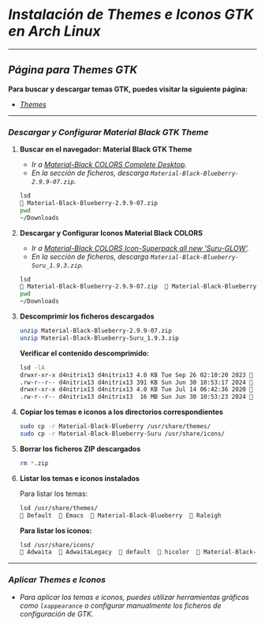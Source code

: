 <!-- Autor: Daniel Benjamin Perez Morales -->
<!-- GitHub: https://github.com/D4nitrix13 -->
<!-- Gitlab: https://gitlab.com/D4nitrix13 -->
<!-- Correo electrónico: danielperezdev@proton.me -->

# ***Instalación de Themes e Iconos GTK en Arch Linux***

---

## ***Página para Themes GTK***

**Para buscar y descargar temas GTK, puedes visitar la siguiente página:**

- *[Themes](https://www.gnome-look.org/browse/ "https://www.gnome-look.org/browse/")*

---

### ***Descargar y Configurar Material Black GTK Theme***

1. **Buscar en el navegador: Material Black GTK Theme**
    - *Ir a [Material-Black COLORS Complete Desktop](https://www.gnome-look.org/p/1316887 "https://www.gnome-look.org/p/1316887").*
    - *En la sección de ficheros, descarga `Material-Black-Blueberry-2.9.9-07.zip`.*

    ```bash
    lsd
     Material-Black-Blueberry-2.9.9-07.zip
    pwd
    ~/Downloads
    ```

2. **Descargar y Configurar Iconos Material Black COLORS**
    - *Ir a [Material-Black COLORS Icon-Superpack all new 'Suru-GLOW'](https://www.pling.com/p/1333360/ "https://www.pling.com/p/1333360/").*
    - *En la sección de ficheros, descarga `Material-Black-Blueberry-Suru_1.9.3.zip`.*

    ```bash
    lsd
     Material-Black-Blueberry-2.9.9-07.zip   Material-Black-Blueberry-Suru_1.9.3.zip
    pwd
    ~/Downloads
    ```

3. **Descomprimir los ficheros descargados**

    ```bash
    unzip Material-Black-Blueberry-2.9.9-07.zip
    unzip Material-Black-Blueberry-Suru_1.9.3.zip
    ```

    **Verificar el contenido descomprimido:**

    ```bash
    lsd -lA
    drwxr-xr-x d4nitrix13 d4nitrix13 4.0 KB Tue Sep 26 02:10:20 2023  Material-Black-Blueberry
    .rw-r--r-- d4nitrix13 d4nitrix13 391 KB Sun Jun 30 10:53:17 2024  Material-Black-Blueberry-2.9.9-07.zip
    drwxr-xr-x d4nitrix13 d4nitrix13 4.0 KB Tue Jul 14 06:42:36 2020  Material-Black-Blueberry-Suru
    .rw-r--r-- d4nitrix13 d4nitrix13  16 MB Sun Jun 30 10:53:23 2024  Material-Black-Blueberry-Suru_1.9.3.zip
    ```

4. **Copiar los temas e iconos a los directorios correspondientes**

    ```bash
    sudo cp -r Material-Black-Blueberry /usr/share/themes/
    sudo cp -r Material-Black-Blueberry-Suru /usr/share/icons/
    ```

5. **Borrar los ficheros ZIP descargados**

    ```bash
    rm *.zip
    ```

6. **Listar los temas e iconos instalados**

    Para listar los temas:

    ```bash
    lsd /usr/share/themes/
     Default   Emacs   Material-Black-Blueberry   Raleigh
    ```

    **Para listar los iconos:**

    ```bash
    lsd /usr/share/icons/
     Adwaita   AdwaitaLegacy   default   hicolor   Material-Black-Blueberry-Suru   visual-studio-code.png
    ```

---

### ***Aplicar Themes e Iconos***

- *Para aplicar los temas e iconos, puedes utilizar herramientas gráficas como `lxappearance` o configurar manualmente los ficheros de configuración de GTK.*
